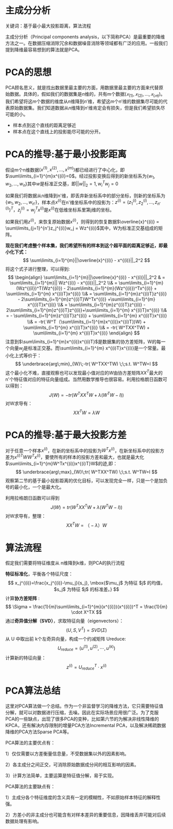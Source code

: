 # 主成分分析

关键词：基于最小最大投影距离，算法流程

主成分分析（Principal components analysis，以下简称PCA）是最重要的降维方法之一。在数据压缩消除冗余和数据噪音消除等领域都有广泛的应用。一般我们提到降维最容易想到的算法就是PCA。

# PCA的思想

PCA顾名思义，就是找出数据里最主要的方面，用数据里最主要的方面来代替原始数据。具体的，假如我们的数据集是$n$维的，共有m个数据$(𝑥_{(1)},𝑥_{(2)},...,𝑥_{(𝑚)})$。我们希望将这$m$个数据的维度从$n$维降到$n'$维，希望这$m$个$n'$维的数据集尽可能的代表原始数据集。我们知道数据从$n$维降到$n'$维肯定会有损失，但是我们希望损失尽可能的小。

- 样本点到这个直线的距离足够近
- 样本点在这个直线上的投影能尽可能的分开。

# PCA的推导:基于最小投影距离

假设m个n维数据$(x^{(1)}, x^{(2)},...,x^{(m)})$都已经进行了中心化，即$\sum\limits_{i=1}^{m}x^{(i)}=0$。经过投影变换后得到的新坐标系为$\{w_1,w_2,...,w_n\}$其中$w$是标准正交基，即$||w||_2=1, w_i^Tw_j=0$

如果我们将数据从n维降到n'维，即丢弃新坐标系中的部分坐标，则新的坐标系为$\{w_1,w_2,...,w_{n'}\}$，样本点$x^{(i)}$在n'维坐标系中的投影为：$z^{(i)} = (z_1^{(i)}, z_2^{(i)},...,z_{n'}^{(i)})^T$，$z_j^{(i)} = w_j^Tx^{(i)}$是$x^{(i)}$在低维坐标系里第j维的坐标。

如果我们用$z^{(i)}$，来恢复原始数据$x^{(i)}$，则得到的恢复数据$\overline{x}^{(i)} = \sum\limits_{j=1}^{n'}z_j^{(i)}w_j = Wz^{(i)}$其中，W为标准正交基组成的矩阵。

**现在我们考虑整个样本集，我们希望所有的样本到这个超平面的距离足够近，即最小化下式：**
$$
\sum\limits_{i=1}^{m}||\overline{x}^{(i)} - x^{(i)}||_2^2
$$
将这个式子进行整理，可以得到:
$$
\begin{align} \sum\limits_{i=1}^{m}||\overline{x}^{(i)} - x^{(i)}||_2^2 & = \sum\limits_{i=1}^{m}|| Wz^{(i)} - x^{(i)}||_2^2 \\& = \sum\limits_{i=1}^{m}(Wz^{(i)})^T(Wz^{(i)}) - 2\sum\limits_{i=1}^{m}(Wz^{(i)})^Tx^{(i)} + \sum\limits_{i=1}^{m} x^{(i)T}x^{(i)} \\& = \sum\limits_{i=1}^{m}z^{(i)T}z^{(i)} - 2\sum\limits_{i=1}^{m}z^{(i)T}W^Tx^{(i)} +\sum\limits_{i=1}^{m} x^{(i)T}x^{(i)} \\& = \sum\limits_{i=1}^{m}z^{(i)T}z^{(i)} - 2\sum\limits_{i=1}^{m}z^{(i)T}z^{(i)}+\sum\limits_{i=1}^{m} x^{(i)T}x^{(i)}  \\& = - \sum\limits_{i=1}^{m}z^{(i)T}z^{(i)} + \sum\limits_{i=1}^{m} x^{(i)T}x^{(i)}  \\& =   -tr( W^T（\sum\limits_{i=1}^{m}x^{(i)}x^{(i)T})W)  + \sum\limits_{i=1}^{m} x^{(i)T}x^{(i)} \\& =  -tr( W^TXX^TW)  + \sum\limits_{i=1}^{m} x^{(i)T}x^{(i)}  \end{align}
$$
注意到$\sum\limits_{i=1}^{m}x^{(i)}x^{(i)T}$是数据集的协方差矩阵，W的每一个向量$w_j$是标准正交基。而\sum\limits_{i=1}^{m} x^{(i)T}x^{(i)}是一个常量。最小化上式等价于：
$$
\underbrace{arg\;min}_{W}\;-tr( W^TXX^TW) \;\;s.t. W^TW=I
$$
这个最小化不难，直接观察也可以发现最小值对应的$W$由协方差矩阵$XX^T$最大的n'个特征值对应的特征向量组成。当然用数学推导也很容易。利用拉格朗日函数可以得到：
$$
J(W) = -tr( W^TXX^TW + \lambda(W^TW-I))
$$
对W求导有：
$$
XX^TW=\lambda W
$$

# PCA的推导:基于最大投影方差

 对于任意一个样本$x^{(i)}$，在新的坐标系中的投影为$W^Tx^{(i)}$，在新坐标系中的投影方差为$x^{(i)T}WW^Tx^{(i)}$，要使所有的样本的投影方差和最大，也就是最大化$\sum\limits_{i=1}^{m}W^Tx^{(i)}x^{(i)T}W$的迹,即：
$$
\underbrace{arg\;max}_{W}\;tr( W^TXX^TW) \;\;s.t. W^TW=I
$$
观察第二节的基于最小投影距离的优化目标，可以发现完全一样，只是一个是加负号的最小化，一个是最大化。

利用拉格朗日函数可以得到
$$
J(W) = tr( W^TXX^TW + \lambda(W^TW-I))
$$
对W求导有，整理：
$$
XX^TW=（-\lambda）W
$$

# 算法流程

假定我们需要将特征维度从 n维降到k维，则PCA的执行流程

**特征标准化**，平衡各个特征尺度：
$$
x_j^{(i)}=\frac{x_j^{(i)}-\mu_j}{s_j}, \mbox{$\mu_j$ 为特征 $j$ 的均值，$s_j$ 为特征 $j$ 的标准差。}
$$
计算**协方差矩阵** :
$$
\Sigma = \frac{1}{m}\sum\limits_{i=1}^{m}(x^{(i)})(x^{(i)})^T = \frac{1}{m} \cdot X^TX
$$
通过**奇异值分解（SVD）**，求取特征向量（eigenvectors）：
$$
(U,S,V^T) = SVD(\Sigma)
$$
从 U 中取出前 k个左奇异向量，构成一个约减矩阵 Ureduce:
$$
U_{reduce} = (u^{(1)},u^{(2)},\cdots,u^{(k)})
$$
计算新的特征向量：
$$
z^{(i)}=U_{reduce}^T \cdot x^{(i)}
$$

# PCA算法总结

这里对PCA算法做一个总结。作为一个非监督学习的降维方法，它只需要特征值分解，就可以对数据进行压缩，去噪。因此在实际场景应用很广泛。为了克服PCA的一些缺点，出现了很多PCA的变种，比如第六节的为解决非线性降维的KPCA，还有解决内存限制的增量PCA方法Incremental PCA，以及解决稀疏数据降维的PCA方法Sparse PCA等。

PCA算法的主要优点有：

1）仅仅需要以方差衡量信息量，不受数据集以外的因素影响。　

2）各主成分之间正交，可消除原始数据成分间的相互影响的因素。

3）计算方法简单，主要运算是特征值分解，易于实现。

PCA算法的主要缺点有：

1）主成分各个特征维度的含义具有一定的模糊性，不如原始样本特征的解释性强。

2）方差小的非主成分也可能含有对样本差异的重要信息，因降维丢弃可能对后续数据处理有影响。

